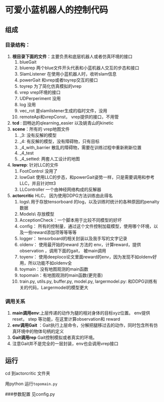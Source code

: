 # 可爱小蓝机器人的控制代码

## 组成

### 目录结构：
1. **根目录下面的文件**：主要负责和底层机器人或者仿真环境的接口
   1. blueGait
   2. bluerep 两个blue文件开头代表和小蓝机器人交互的步态和接口
   3. SlamListener 在使用小蓝机器人时，收听slam信息
   4. powerGait 和vrep或者toyrep交互的接口
   5. toyrep 为了简化仿真模拟的vrep
   6. vrep  vrep环境的接口
   7. UDPerperiment 没用
   8. log   没用
   9. vec_rot 是slamlistener生成的临时文件，没用
   10. remoteApi和vrepConst， vrep提供的接口，不用管
2.  **tcd** : 田畅达的qlearning_easier 以及姚青山的kinetic
3.  **scene**：所有的 vrep地图文件
    1.  _3: 没有反解的模型
    2.  _4: 有反解的模型，没有障碍物，只有目标
    3.  _4_with_barrier 散乱的障碍物，需要在训练过程中重新刷新位置
    4.  _4_test 
    5.  _4_setted: 两套人工设计的地图
4.  **lowrep**: 针对LLC的文件
    1.  FootControl 没用了
    2.  lowGait 使用LLC的步态，和powerGait姿势一样，只是需要调用和参考LLC，并且针对ttt3
    3.  LLController 一个由神经网络构成的反解器
5.  **actorcritic** HLC， 因为使用DDPG方法训练由此得名
    1.  logs\ 用于存放tensorboard 的log，以及训练时统计的各种原因的penalty数据
    2.  Models\ 存放模型
    3.  AcceptionCheck：一个脚本用于比较不同模型的好坏
    4.  config： 所有的控制量，通过这个文件控制加载模型，使用哪个环境，以及一些reward添加项等等等等
    5.  logger： tensorboard的相关封装以及我手写的文字记录
    6.  oldenv： 使用最开始的reward 方法的 env，计算reward，提供observation ，调用下面的gait， 被main调用
    7.  toyenv： 使用deeploco论文里面reward的env，因为发现不如oldenv好用，所以功能不如oldenv全
    8.  toymain：没有地图观测的main函数
    9.  topomain：有地图观测的main函数(更完善)
    10. train.py, utils.py, buffer.py, model.py, largermodel.py: 和DDPG训练有关的代码，Largermodel的模型更大


### 调用关系
1. **main调用env**:上层传递的动作为腿的相对身体的目标xyz位置。 env提供reset， step 等功能，在这里计算observation和 reward
2. **env调用Gait** ：Gait执行上层命令，分解把腿移过去的动作，同时包含所有仿真环境中的物体句柄的定义
3. **Gait调用rep** Gait控制模拟或者真实的环境。
4. 注意Gait并不是完全的一层封装，env也会调用vrep接口

## 运行

cd 到actorcritic 文件夹

用python 运行`topomain.py`

###参数配置
见config.py